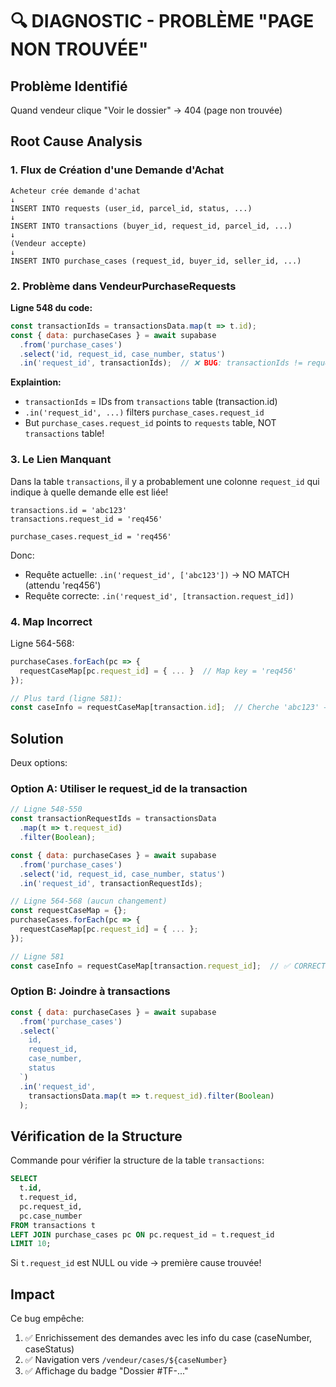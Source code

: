 # 🔍 DIAGNOSTIC - PROBLÈME "PAGE NON TROUVÉE"

## Problème Identifié

Quand vendeur clique "Voir le dossier" → 404 (page non trouvée)

## Root Cause Analysis

### 1. Flux de Création d'une Demande d'Achat

```
Acheteur crée demande d'achat
↓
INSERT INTO requests (user_id, parcel_id, status, ...)
↓
INSERT INTO transactions (buyer_id, request_id, parcel_id, ...)
↓
(Vendeur accepte)
↓
INSERT INTO purchase_cases (request_id, buyer_id, seller_id, ...)
```

### 2. Problème dans VendeurPurchaseRequests

**Ligne 548 du code:**
```javascript
const transactionIds = transactionsData.map(t => t.id);
const { data: purchaseCases } = await supabase
  .from('purchase_cases')
  .select('id, request_id, case_number, status')
  .in('request_id', transactionIds);  // ❌ BUG: transactionIds != request_ids
```

**Explaintion:**
- `transactionIds` = IDs from `transactions` table (transaction.id)
- `.in('request_id', ...)` filters `purchase_cases.request_id`
- But `purchase_cases.request_id` points to `requests` table, NOT `transactions` table!

### 3. Le Lien Manquant

Dans la table `transactions`, il y a probablement une colonne `request_id` qui indique à quelle demande elle est liée!

```
transactions.id = 'abc123'
transactions.request_id = 'req456'

purchase_cases.request_id = 'req456'
```

Donc:
- Requête actuelle: `.in('request_id', ['abc123'])` → NO MATCH (attendu 'req456')
- Requête correcte: `.in('request_id', [transaction.request_id])`

### 4. Map Incorrect

Ligne 564-568:
```javascript
purchaseCases.forEach(pc => {
  requestCaseMap[pc.request_id] = { ... }  // Map key = 'req456'
});

// Plus tard (ligne 581):
const caseInfo = requestCaseMap[transaction.id];  // Cherche 'abc123' → PAS TROUVÉ!
```

## Solution

Deux options:

### Option A: Utiliser le request_id de la transaction

```javascript
// Ligne 548-550
const transactionRequestIds = transactionsData
  .map(t => t.request_id)
  .filter(Boolean);

const { data: purchaseCases } = await supabase
  .from('purchase_cases')
  .select('id, request_id, case_number, status')
  .in('request_id', transactionRequestIds);

// Ligne 564-568 (aucun changement)
const requestCaseMap = {};
purchaseCases.forEach(pc => {
  requestCaseMap[pc.request_id] = { ... };
});

// Ligne 581
const caseInfo = requestCaseMap[transaction.request_id];  // ✅ CORRECT
```

### Option B: Joindre à transactions

```javascript
const { data: purchaseCases } = await supabase
  .from('purchase_cases')
  .select(`
    id, 
    request_id,
    case_number, 
    status
  `)
  .in('request_id', 
    transactionsData.map(t => t.request_id).filter(Boolean)
  );
```

## Vérification de la Structure

Commande pour vérifier la structure de la table `transactions`:

```sql
SELECT 
  t.id,
  t.request_id,
  pc.request_id,
  pc.case_number
FROM transactions t
LEFT JOIN purchase_cases pc ON pc.request_id = t.request_id
LIMIT 10;
```

Si `t.request_id` est NULL ou vide → première cause trouvée!

## Impact

Ce bug empêche:
1. ✅ Enrichissement des demandes avec les info du case (caseNumber, caseStatus)
2. ✅ Navigation vers `/vendeur/cases/${caseNumber}`
3. ✅ Affichage du badge "Dossier #TF-..."
